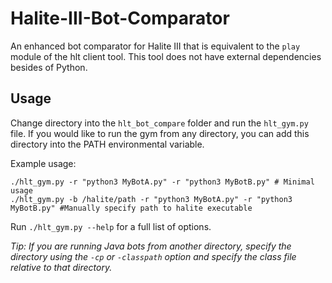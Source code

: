 # Halite-III-Bot-Comparator
An enhanced bot comparator for Halite III that is equivalent to the `play` module of the hlt client tool. This tool does not have external dependencies besides of Python.

## Usage

Change directory into the `hlt_bot_compare` folder and run the `hlt_gym.py` file.
If you would like to run the gym from any directory, you can add this directory into the PATH environmental variable.

Example usage:

```
./hlt_gym.py -r "python3 MyBotA.py" -r "python3 MyBotB.py" # Minimal usage
./hlt_gym.py -b /halite/path -r "python3 MyBotA.py" -r "python3 MyBotB.py" #Manually specify path to halite executable
```

Run `./hlt_gym.py --help` for a full list of options.

*Tip: If you are running Java bots from another directory, specify the directory using the `-cp` or `-classpath` option and specify the class file relative to that directory.*
